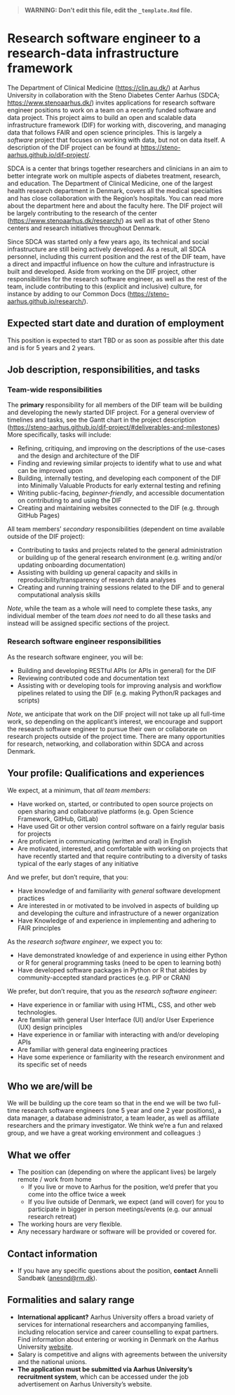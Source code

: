 > **WARNING: Don’t edit this file, edit the `_template.Rmd` file.**

# Research software engineer to a research-data infrastructure framework

<!--
Some resources for writing job descriptions:

- http://www.fortefoundation.org/site/DocServer/gendered_wording_JPSP.pdf?docID=16121
- https://www.linkedin.com/business/talent/blog/talent-acquisition/must-dos-for-writing-inclusive-job-descriptions
- https://harver.com/blog/inclusive-job-descriptions/
-->

The Department of Clinical Medicine (<https://clin.au.dk/>) at Aarhus
University in collaboration with the Steno Diabetes Center Aarhus (SDCA;
<https://www.stenoaarhus.dk/>) invites applications for research
software engineer positions to work on a team on a recently funded
software and data project. This project aims to build an open and
scalable data infrastructure framework (DIF) for working with,
discovering, and managing data that follows FAIR and open science
principles. This is largely a *software* project that focuses on working
with data, but not on data itself. A description of the DIF project can
be found at <https://steno-aarhus.github.io/dif-project/>.

SDCA is a center that brings together researchers and clinicians in an
aim to better integrate work on multiple aspects of diabetes treatment,
research, and education. The Department of Clinical Medicine, one of the
largest health research department in Denmark, covers all the medical
specialties and has close collaboration with the Region’s hospitals. You
can read more about the department here and about the faculty here. The
DIF project will be largely contributing to the research of the center
(<https://www.stenoaarhus.dk/research/>) as well as that of other Steno
centers and research initiatives throughout Denmark.

Since SDCA was started only a few years ago, its technical and social
infrastructure are still being actively developed. As a result, all SDCA
personnel, including this current position and the rest of the DIF team,
have a direct and impactful influence on how the culture and
infrastructure is built and developed. Aside from working on the DIF
project, other responsibilities for the research software engineer, as
well as the rest of the team, include contributing to this (explicit and
inclusive) culture, for instance by adding to our Common Docs
(<https://steno-aarhus.github.io/research/>).

## Expected start date and duration of employment

This position is expected to start TBD or as soon as possible after this
date and is for 5 years and 2 years.

## Job description, responsibilities, and tasks

### Team-wide responsibilities

The **primary** responsibility for all members of the DIF team will be
building and developing the newly started DIF project. For a general
overview of timelines and tasks, see the Gantt chart in the project
description
(<https://steno-aarhus.github.io/dif-project/#deliverables-and-milestones>)
More specifically, tasks will include:

-   Refining, critiquing, and improving on the descriptions of the
    use-cases and the design and architecture of the DIF
-   Finding and reviewing similar projects to identify what to use and
    what can be improved upon
-   Building, internally testing, and developing each component of the
    DIF into Minimally Valuable Products for early external testing and
    refining
-   Writing public-facing, *beginner-friendly*, and accessible
    documentation on contributing to and using the DIF
-   Creating and maintaining websites connected to the DIF (e.g. through
    GitHub Pages)

All team members’ *secondary* responsibilities (dependent on time
available outside of the DIF project):

-   Contributing to tasks and projects related to the general
    administration or building up of the general research environment
    (e.g. writing and/or updating onboarding documentation)
-   Assisting with building up general capacity and skills in
    reproducibility/transparency of research data analyses
-   Creating and running training sessions related to the DIF and to
    general computational analysis skills

*Note*, while the team as a whole will need to complete these tasks, any
individual member of the team *does not* need to do all these tasks and
instead will be assigned specific sections of the project.

### Research software engineer responsibilities

As the research software engineer, you will be:

-   Building and developing RESTful APIs (or APIs in general) for the
    DIF
-   Reviewing contributed code and documentation text
-   Assisting with or developing tools for improving analysis and
    workflow pipelines related to using the DIF (e.g. making Python/R
    packages and scripts)

*Note*, we anticipate that work on the DIF project will not take up all
full-time work, so depending on the applicant’s interest, we encourage
and support the research software engineer to pursue their own or
collaborate on research projects outside of the project time. There are
many opportunities for research, networking, and collaboration within
SDCA and across Denmark.

## Your profile: Qualifications and experiences

We expect, at a minimum, that *all team members*:

-   Have worked on, started, or contributed to open source projects on
    open sharing and collaborative platforms (e.g. Open Science
    Framework, GitHub, GitLab)
-   Have used Git or other version control software on a fairly regular
    basis for projects
-   Are proficient in communicating (written and oral) in English
-   Are motivated, interested, and comfortable with working on projects
    that have recently started and that require contributing to a
    diversity of tasks typical of the early stages of any initiative

And we prefer, but don’t require, that you:

-   Have knowledge of and familiarity with *general* software
    development practices
-   Are interested in or motivated to be involved in aspects of building
    up and developing the culture and infrastructure of a newer
    organization
-   Have Knowledge of and experience in implementing and adhering to
    FAIR principles

As the *research software engineer*, we expect you to:

-   Have demonstrated knowledge of and experience in using either Python
    or R for general programming tasks (need to be open to learning
    both)
-   Have developed software packages in Python or R that abides by
    community-accepted standard practices (e.g. PIP or CRAN)

We prefer, but don’t require, that you as the *research software
engineer*:

-   Have experience in or familiar with using HTML, CSS, and other web
    technologies.
-   Are familiar with general User Interface (UI) and/or User Experience
    (UX) design principles
-   Have experience in or familiar with interacting with and/or
    developing APIs
-   Are familiar with general data engineering practices
-   Have some experience or familiarity with the research environment
    and its specific set of needs

## Who we are/will be

We will be building up the core team so that in the end we will be two
full-time research software engineers (one 5 year and one 2 year
positions), a data manager, a database administrator, a team leader, as
well as affiliate researchers and the primary investigator. We think
we’re a fun and relaxed group, and we have a great working environment
and colleagues :)
<!-- External collaborators include 2-3 data managers and coordinators as well as -->
<!-- consultant software engineers. -->

## What we offer

-   The position can (depending on where the applicant lives) be largely
    remote / work from home
    -   If you live or move to Aarhus for the position, we’d prefer that
        you come into the office twice a week
    -   If you live outside of Denmark, we expect (and will cover) for
        you to participate in bigger in person meetings/events (e.g. our
        annual research retreat)
-   The working hours are very flexible.
-   Any necessary hardware or software will be provided or covered for.

## Contact information

-   If you have any specific questions about the position, **contact**
    Annelli Sandbæk (<anesnd@rm.dk>).

## Formalities and salary range

-   **International applicant?** Aarhus University offers a broad
    variety of services for international researchers and accompanying
    families, including relocation service and career counselling to
    expat partners. Find information about entering or working in
    Denmark on the Aarhus University
    [website](https://international.au.dk/life/researcherscomingtoau/servicesandactivities).
-   Salary is competitive and aligns with agreements between the
    university and the national unions.
-   **The application must be submitted via Aarhus University’s
    recruitment system**, which can be accessed under the job
    advertisement on Aarhus University’s website.
